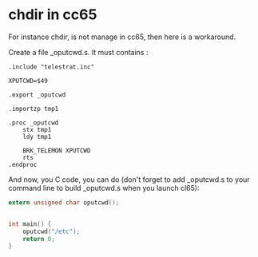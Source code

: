 # chdir in cc65

For instance chdir, is not manage in cc65, then here is a workaround.

Create a file _oputcwd.s. It must contains :

```ca65
.include "telestrat.inc"

XPUTCWD=$49

.export _oputcwd

.importzp tmp1

.proc _oputcwd
    stx tmp1
    ldy tmp1

    BRK_TELEMON XPUTCWD
    rts
.endproc
```

And now, you C code, you can do (don't forget to add _oputcwd.s to your command line to build _oputcwd.s when you launch cl65):

```c
extern unsigned char oputcwd();


int main() {
    oputcwd("/etc");
    return 0;
}
```